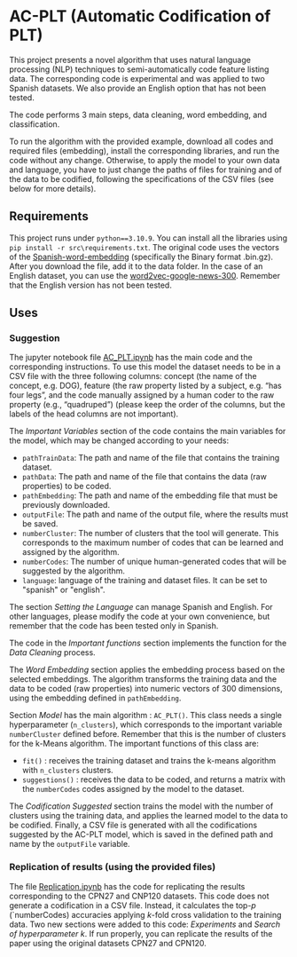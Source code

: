 # AC-PLT (Automatic Codification of PLT)

This project presents a novel algorithm that uses natural language processing (NLP) techniques to semi-automatically code feature listing data. The corresponding code is experimental and was applied to two Spanish datasets. We also provide an English option that has not been tested.

The code performs 3 main steps, data cleaning, word embedding, and classification.

To run the algorithm with the provided example, download all codes and required files (embedding), install the corresponding libraries, and run the code without any change. Otherwise, to apply the model to your own data and language, you have to just change the paths of files for training and of the data to be codified, following the specifications of the CSV files (see below for more details).

## Requirements

This project runs under ``python==3.10.9``. You can install all the libraries using ``pip install -r src\requirements.txt``. The original code uses the vectors of the [Spanish-word-embedding](https://github.com/dccuchile/spanish-word-embeddings#word2vec-embeddings-from-sbwc) (specifically the Binary format .bin.gz). After you download the file, add it to the data folder. In the case of an English dataset, you can use the [word2vec-google-news-300](https://huggingface.co/fse/word2vec-google-news-300/tree/main). Remember that the English version has not been tested.

## Uses

### Suggestion 
The jupyter notebook file [AC_PLT.ipynb](/src/AC_PLT.ipynb) has the main code and the corresponding instructions. To use this model the dataset needs to be in a CSV file with the three following columns: concept (the name of the concept, e.g. DOG), feature (the raw property listed by a subject, e.g. “has four legs”, and the code manually assigned by a human coder to the raw property (e.g., “quadruped”) (please keep the order of the columns, but the labels of the head columns are not important). 

The *Important Variables* section of the code contains the main variables for the model, which may be changed according to your needs:
- `pathTrainData`: The path and name of the file that contains the training dataset.
- `pathData`: The path and name of the file that contains the data (raw properties) to be coded.
- `pathEmbedding`: The path and name of the embedding file that must be previously downloaded.
- `outputFile`: The path and name of the output file, where the results must be saved.
- `numberCluster`: The number of clusters that the tool will generate. This corresponds to the maximum number of codes that can be learned and assigned by the algorithm.
- `numberCodes`: The number of unique human-generated codes that will be suggested by the algorithm.
- `language`: language of the training and dataset files. It can be set to "spanish" or "english".

The section *Setting the Language* can manage Spanish and English. For other languages, please modify the code at your own convenience, but remember that the code has been tested only in Spanish.

The code in the *Important functions* section implements the function for the *Data Cleaning* process. 

The *Word Embedding* section applies the embedding process based on the selected embeddings. The algorithm transforms the training data and the data to be coded (raw properties) into numeric vectors of 300 dimensions, using the embedding defined in `pathEmbedding`.

Section *Model* has the main algorithm : `AC_PLT()`. This class needs a single hyperparameter (`n_clusters`), which corresponds to the important variable `numberCluster` defined before. Remember that this is the number of clusters for the k-Means algorithm. The important functions of this class are:

-  `fit()` : receives the training dataset and trains the k-means algorithm with `n_clusters` clusters.
- `suggestions()` : receives the data to be coded, and returns a matrix with the `numberCodes` codes assigned by the model to the dataset. 

The *Codification Suggested* section trains the model with the number of clusters using the training data, and applies the learned model to the data to be codified. Finally, a CSV file is generated with all the codifications suggested by the AC-PLT model, which is saved in the defined path and name by the `outputFile` variable.

### Replication of results (using the provided files)

The file [Replication.ipynb](/src/Replication.ipynb) has the code for replicating the results corresponding to the CPN27 and CNP120 datasets. This code does not generate a codification in a CSV file. Instead, it calculates the top-*p* (`numberCodes) accuracies applying _k_-fold cross validation to the training data. Two new sections were added to this code: *Experiments* and *Search of hyperparameter *k**. If run properly, you can replicate the results of the paper using the original datasets CPN27 and CPN120.
